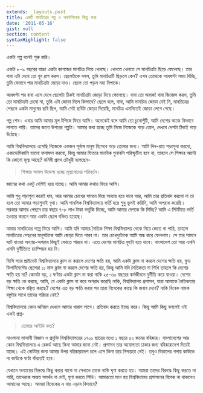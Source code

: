```yaml
---
extends: _layouts.post
title: একটি মানচিত্রের গল্প ও অফটপিকের কিছু কথা
date: '2011-05-16'
gist: null
section: content
syntaxHighlight: false
---
```


একটা গল্প বলেই শুরু করি।

একটা ৮-৯ বছরের বাচ্চা একটা কাগজের মানচিত্র নিয়ে খেলছে। খেলতে খেলতে সে মানচিত্রটা ছিড়ে ফেলেছে। তার বাবা এটা দেখে তো খুব রাগ করল। ছেলেটাকে বলল, তুমি মানচিত্রটি ছিড়লে কেন? এখন তোমাকে আধঘণ্টা সময় দিচ্ছি, তুমি যেভাবে পার মানচিত্রটা জোড়া দাও। ছেলে তো পড়ল মহা বিপাকে।

আধঘণ্টা পর বাবা এসে দেখে ছেলেটা ঠিকই মানচিত্রটা জোড়া দিয়ে ফেলেছে। বাবা তো অবাক! বাবা জিজ্ঞেস করল, তুমি তো মানচিত্রটা চেনো না, তুমি এটা জোড়া দিলে কিভাবে? ছেলে বলে, বাবা, আমি মানচিত্র জোড়া দেই নি, মানচিত্রের পেছনে একটা মানুষের ছবি ছিল, আমি সেই ছবিটা জোড়া দিয়েছি, মানচিত্র এমনিতেই জোড়া লেগে গেছে।

গল্প শেষ। এবার আমি আমার মূল টপিকে ফিরে আসি। অনেকেই বলে আমি তো চুনোপুঁটি, আমি দেশের কাজে কিভাবে লাগতে পারি। তাদের জন্যে উপরের গল্পটা। আমার কথা হচ্ছে তুমি নিজে নিজেকে গড়ে তোল, দেখবে দেশটা ঠিকই গড়ে উঠেছে।

আমি বিশ্ববিদ্যালয়ে এসেছি নিজেকে একজন পূর্নাঙ্গ মানুষ হিসেবে গড়ে তোলার জন্য। আমি দিন-রাত পড়াশুনা করবো, একাডেমিকালি ভালো ফলাফল করবো, কিন্তু আমার ভিতরে মানবিক গুনাবলি পরিস্ফুটিত হবে না, তাহলে সে শিক্ষার আদৌ কি কোনো মূল্য আছে? মনিষী প্রমথ চৌধুরী বলেছেন-

> শিক্ষার আসল উদ্দেশ্য হচ্ছে মূল্যবোধের পরিবর্তন।

জ্ঞানের কথা একটু বেশিই হয়ে যাচ্ছে। আমি আমার কথায় ফিরে আসি।

আমি শুধু পড়াশুনা করেই যাব, আর আমার চোখের সামনে দিয়ে অন্যায় হয়ে যাবে আর, আমি তার প্রতিবাদ করবো না তা হলে তো আমার পড়াশুনাই বৃথা। আমি পাবলিক বিশ্ববিদ্যালয়ে ভর্তি হয়ে শুধু ভুলই করিনি, আমি অপরাধ করেছি। সরকার আমার পেছনে চার বছরে ৭-৮ লাখ টাকা ভর্তুকি দিচ্ছে, আমি আমার দেশকে কি দিচ্ছি? আমি এ সিটটিতে ভর্তি হওয়ার কারনে আর একটা ছেলে বঞ্চিত হয়েছে।

আবার মানচিত্রের গল্পে ফিরে আসি। আমি যদি আমার নৈতিক শিক্ষা বিশ্ববিদ্যালয় থেকে নিয়ে জেতে না পারি, তাহলে মানচিত্রের পেছনের মানুষটাকে আমি জোড়া দিতে পারব না। তার চোখদুটোকে আমি অন্ধ করে ফেললাম। সে তার সামনে ঘটে যাওয়া অন্যায়-অপরাধ কিছুই দেখতে পারবে না। এতে দেশের মানচিত্র ফুটো হয়ে যাবে। বাংলাদেশ তো আর এমনি এমনি দুর্নীতিতে চ্যাম্পিয়ন হয় নি।

ভিসি স্যার প্রাইভেট বিশ্ববিদ্যালয়ে ক্লাস না করালে দেশের ক্ষতি হয়, আমি একটা ক্লাস না করলে দেশের ক্ষতি হয়, ফুড ডিপার্টমেন্টের ছেলেরা ১১ মাস ক্লাস না করলে দেশের ক্ষতি হয়, কিন্তু আমি যদি নৈতিকতা না শিখি তাহলে কি দেশের ক্ষতি হয় না? কোনটা বড়, ১ ঘণ্টার একটা ক্লাস না করা নাকি ২৫-৩০ বছরের কর্মজীবনে দুর্নীতি করে যাওয়া। দেশের বড় ক্ষতি কে করছে, আমি, যে একটা ক্লাস না করে অপরাধ করেছি নাকি, বিশ্ববিদ্যালয় প্রশাসন, যারা আমাকে নৈতিকতার শিক্ষা থেকে বঞ্ছিত করছে? দেশের এত বড় ক্ষতি করার পর তারা বিবেকের কাছে কি জবাব দেবে? নাকি বিবেক নামক বস্তুটার সাথে তাদের পরিচয় নেই?

বিশ্ববিদ্যালয়ে কোন অনিয়ম দেখলে আমার খারাপ লাগে। প্রতিবাদ করতে ইচ্ছে করে। কিন্তু আমি কিছু বললেই ওই একই প্রশ্ন-

> তোমার আইডি কত?

মাওলানা ভাসানী বিজ্ঞান ও প্রযুক্তি বিশ্ববিদ্যালয়ের ১৭০০ ছাত্রের মধ্যে ১ বছরে ৫২ জনের বহিষ্কার। বাংলাদেশের আর কোন বিশ্ববিদ্যালয়ে এ রেকর্ড আছে কিনা আমার জানা নেই। প্রশাসন তার অযোগ্যতা ঢাকার জন্য বহিষ্কারাদেশ দিয়েই যাচ্ছে। এই নোটটার জন্য আমার উপর বহিষ্কারাদেশ চলে এসে কিনা তার নিশ্চয়তা নেই। তবুও বিড়ালের গলায় কাউকে না কাউকে ঘণ্টা বাঁধতেই হবে।

যেখানে অন্যায়ের বিরুদ্ধে কিছু করার থাকে না সেখানে তাকে নাকি ঘৃণা করতে হয়। আমরা তাদের বিরুদ্ধে কিছু করতে না পারি, তাদেরকে অন্তত সমর্থন না দেই, ঘৃণা করতে শিখি। আমারতো মনে হয় বিশ্ববিদ্যালয় প্রশাসনের বিবেক না থাকলেও আমাদের আছে। আমরা বিবেকের এ দায় এড়াব কিভাবে?
